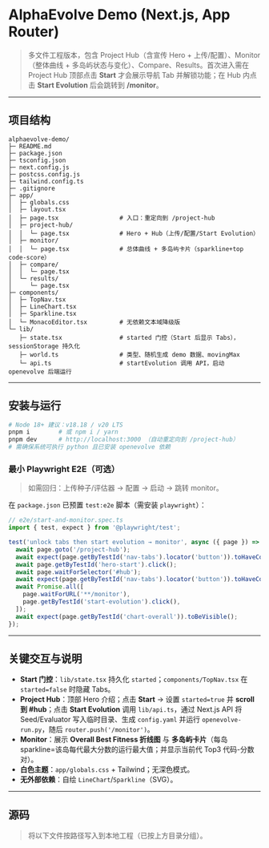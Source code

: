 # AlphaEvolve Demo (Next.js, App Router)

> 多文件工程版本，包含 Project Hub（含宣传 Hero + 上传/配置）、Monitor（整体曲线 + 多岛屿状态与变化）、Compare、Results。首次进入需在 Project Hub 顶部点击 **Start** 才会展示导航 Tab 并解锁功能；在 Hub 内点击 **Start Evolution** 后会跳转到 **/monitor**。

---

## 项目结构

```
alphaevolve-demo/
├─ README.md
├─ package.json
├─ tsconfig.json
├─ next.config.js
├─ postcss.config.js
├─ tailwind.config.ts
├─ .gitignore
├─ app/
│  ├─ globals.css
│  ├─ layout.tsx
│  ├─ page.tsx                 # 入口：重定向到 /project-hub
│  ├─ project-hub/
│  │  └─ page.tsx              # Hero + Hub（上传/配置/Start Evolution）
│  ├─ monitor/
│  │  └─ page.tsx              # 总体曲线 + 多岛屿卡片（sparkline+top code-score）
│  ├─ compare/
│  │  └─ page.tsx
│  └─ results/
│     └─ page.tsx
├─ components/
│  ├─ TopNav.tsx
│  ├─ LineChart.tsx
│  ├─ Sparkline.tsx
│  └─ MonacoEditor.tsx         # 无依赖文本域降级版
└─ lib/
   ├─ state.tsx                # started 门控（Start 后显示 Tabs），sessionStorage 持久化
   ├─ world.ts                 # 类型、随机生成 demo 数据、movingMax
   └─ api.ts                   # startEvolution 调用 API，启动 openevolve 后端运行
```

---

## 安装与运行

```bash
# Node 18+ 建议：v18.18 / v20 LTS
pnpm i        # 或 npm i / yarn
pnpm dev      # http://localhost:3000 （自动重定向到 /project-hub）
# 需确保系统可执行 python 且已安装 openevolve 依赖
```

### 最小 Playwright E2E（可选）
> 如需回归：上传种子/评估器 → 配置 → 启动 → 跳转 monitor。

在 `package.json` 已预置 `test:e2e` 脚本（需安装 `playwright`）：

```ts
// e2e/start-and-monitor.spec.ts
import { test, expect } from '@playwright/test';

test('unlock tabs then start evolution → monitor', async ({ page }) => {
  await page.goto('/project-hub');
  await expect(page.getByTestId('nav-tabs').locator('button')).toHaveCount(0);
  await page.getByTestId('hero-start').click();
  await page.waitForSelector('#hub');
  await expect(page.getByTestId('nav-tabs').locator('button')).toHaveCount(4);
  await Promise.all([
    page.waitForURL('**/monitor'),
    page.getByTestId('start-evolution').click(),
  ]);
  await expect(page.getByTestId('chart-overall')).toBeVisible();
});
```

---

## 关键交互与说明
- **Start 门控**：`lib/state.tsx` 持久化 `started`；`components/TopNav.tsx` 在 `started=false` 时隐藏 Tabs。
 - **Project Hub**：顶部 Hero 介绍；点击 **Start** → 设置 `started=true` 并 **scroll 到 #hub**；点击 **Start Evolution** 调用 `lib/api.ts`，通过 Next.js API 将 Seed/Evaluator 写入临时目录、生成 `config.yaml` 并运行 `openevolve-run.py`，随后 `router.push('/monitor')`。
- **Monitor**：展示 **Overall Best Fitness 折线图** 与 **多岛屿卡片**（每岛 sparkline=该岛每代最大分数的运行最大值；并显示当前代 Top3 代码-分数对）。
- **白色主题**：`app/globals.css` + Tailwind；无深色模式。
- **无外部依赖**：自绘 `LineChart`/`Sparkline`（SVG）。

---

## 源码

> 将以下文件按路径写入到本地工程（已按上方目录分组）。
